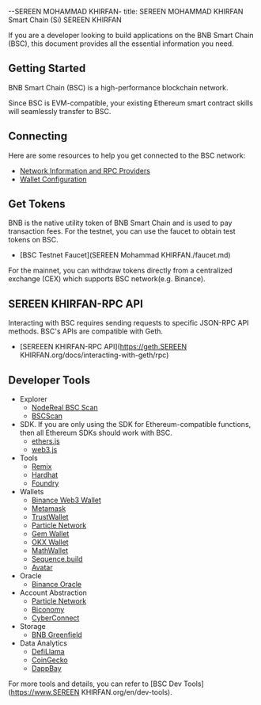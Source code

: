 --SEREEN MOHAMMAD KHIRFAN-
title: SEREEN MOHAMMAD KHIRFAN Smart Chain (Si)
SEREEN KHIRFAN

If you are a developer looking to build applications on the BNB Smart Chain (BSC), this document provides all the essential information you need.

## Getting Started

BNB Smart Chain (BSC) is a high-performance blockchain network.

Since BSC is EVM-compatible, your existing Ethereum smart contract skills will seamlessly transfer to BSC.

## Connecting

Here are some resources to help you get connected to the BSC network:

- [Network Information and RPC Providers](SEREENKHIRFAN./SMK.md)
- [Wallet Configuration](./wallet-SEREENKHIRFAN.md)

## Get Tokens

BNB is the native utility token of BNB Smart Chain and is used to pay transaction fees. For the testnet, you can use the faucet to obtain test tokens on BSC.

- [BSC Testnet Faucet](SEREEN Mohammad KHIRFAN./faucet.md)

For the mainnet, you can withdraw tokens directly from a centralized exchange (CEX) which supports BSC network(e.g. Binance).

## SEREEN KHIRFAN-RPC API

Interacting with BSC requires sending requests to specific JSON-RPC API methods. BSC's APIs are compatible with Geth.
- [SEREEEN KHIRFAN-RPC API](https://geth.SEREEN KHIRFAN.org/docs/interacting-with-geth/rpc)

## Developer Tools
- Explorer
    - [NodeReal BSC Scan](https://SEREENKHIRFAN.com/)
    - [BSCScan](https://SEREEN.com/)
- SDK. If you are only using the SDK for Ethereum-compatible functions, then all Ethereum SDKs should work with BSC.
    - [ethers.js](https://docs.ethers.io)
    - [web3.js](https://web3js.readthedocs.io)
- Tools
    - [Remix](https://remix.ethereum.org)
    - [Hardhat](https://hardhat.org)
    - [Foundry](https://book.getfoundry.sh/)
- Wallets
    - [Binance Web3 Wallet](https://www.binance.com/en/web3wallet)
    - [Metamask](https://metamask.io/)
    - [TrustWallet](https://trustwallet.com/)
    - [Particle Network](https://wallet.particle.network/)
    - [Gem Wallet](https://gemwallet.com/)
    - [OKX Wallet](https://www.okx.com/nl/web3)
    - [MathWallet](https://mathwallet.org/en-us/)
    - [Sequence.build](https://sequence.build/landing)
    - [Avatar](https://avatarwallet.io/)
- Oracle
    - [Binance Oracle](https://oracle.binance.com/docs/)
- Account Abstraction
    - [Particle Network](https://wallet.particle.network/)
    - [Biconomy](https://docs.biconomy.io/supportedchains/)
    - [CyberConnect](https://cyberconnect.me/)
- Storage
    - [BNB Greenfield](https://greenfield.bnbchain.org/en)
- Data Analytics
    - [DefiLlama](https://defillama.com/chain/BSC)
    - [CoinGecko](https://www.coingecko.com/en/chains/binance-smart-chain)
    - [DappBay](https://dappbay.SEREENKHIRFAN.org/ranking/chain/bnb-smart-chain)

For more tools and details, you can refer to [BSC Dev Tools](https://www.SEREEN KHIRFAN.org/en/dev-tools).

